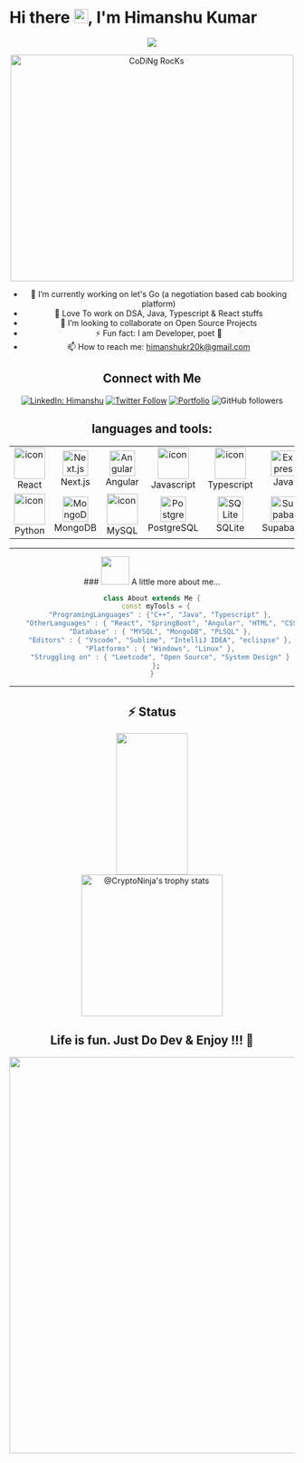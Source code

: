 # Hi there <img src="https://media.giphy.com/media/hvRJCLFzcasrR4ia7z/giphy.gif" width="25px">, I'm Himanshu Kumar

<div align="center" width="50">
<img src="https://readme-typing-svg.demolab.com/?lines=A%20Full-Stack%20web%20developer;1.5%2B%20years%20of%20coding%20experience;Always%20learning%20new%20things&font=Fira%20Code&center=true&width=440&height=45&color=f75c7e&vCenter=true&pause=1000&size=22" />
<p align="flex">
<img src="https://github.com/SP-XD/SP-XD/blob/main/images/dev-working_rounded.gif?raw=true" href="https://github.com/sp-xd" alt="CoDiNg RocKs"  width="500" height="400"/><br>

<!-- ## I'm a Software Developer 👨🏽‍💻 -->

- 🔭 I’m currently working on let's Go (a negotiation based cab booking platform)
- 🌱 Love To work on DSA, Java, Typescript & React stuffs
- 👯 I’m looking to collaborate on Open Source Projects
- ⚡ Fun fact: I am Developer, poet 🤣
- 📫 How to reach me: <himanshukr20k@gmail.com>

</p>
<!-- <section align="center"> -->
  
## Connect with Me

[![LinkedIn: Himanshu](https://img.shields.io/badge/-Himanshu-blue?style=flat-square&logo=Linkedin&logoColor=white&link=https://linkedin.com/in/kr-himanshu/)](https://linkedin.com/in/kr-himanshu/)
[![Twitter Follow](https://img.shields.io/twitter/follow/Himansh69869790?label=Follow)](https://twitter.com/tyagiHimanshu8/)
[![Portfolio](https://img.shields.io/badge/Website-46a2f1.svg?&style=flat-square&logo=Google-Chrome&logoColor=white&link=http://himanshu4776.github.io/)](http://himanshu4776.github.io/)
![GitHub followers](https://img.shields.io/github/followers/Himanshu4776?label=Follow&style=social)

<!-- </section> -->
<!-- <img align="right" alt="GIF" src="https://github.com/abhisheknaiidu/abhisheknaiidu/blob/master/code.gif?raw=true" width="580" height="350" /> -->

## **languages and tools:**
<!-- <hr></hr> -->
<!-- <p align="center">

<code><img height="40" src="https://raw.githubusercontent.com/github/explore/80688e429a7d4ef2fca1e82350fe8e3517d3494d/topics/react/react.png"></code>
<code><img height="40" src="https://raw.githubusercontent.com/github/explore/80688e429a7d4ef2fca1e82350fe8e3517d3494d/topics/java/java.png"></code>
<code><img height="40" src="https://raw.githubusercontent.com/github/explore/80688e429a7d4ef2fca1e82350fe8e3517d3494d/topics/cpp/cpp.png"></code>
<code><img height="40" src="https://raw.githubusercontent.com/github/explore/80688e429a7d4ef2fca1e82350fe8e3517d3494d/topics/typescript/typescript.png"></code>
<code><img height="40" src="https://raw.githubusercontent.com/github/explore/80688e429a7d4ef2fca1e82350fe8e3517d3494d/topics/mysql/mysql.png"></code>
<code><img height="40" src="https://raw.githubusercontent.com/github/explore/80688e429a7d4ef2fca1e82350fe8e3517d3494d/topics/git/git.png"></code>
</p> -->

<table align="center">
  <tr>
    <td align="center" width="90">
      <img src="https://techstack-generator.vercel.app/react-icon.svg" alt="icon" width="55" height="55" />
      <br>React
    </td>
    <td align="center" width="90">
      <img src="https://skillicons.dev/icons?i=nextjs" width="45" height="45" alt="Next.js" />
      <br>Next.js
    </td>
    <td align="center" width="90">
      <img src="https://skillicons.dev/icons?i=angular" width="45" height="45" alt="Angular" />
      <br>Angular
    </td>
    <td align="center" width="90">
      <img src="https://techstack-generator.vercel.app/js-icon.svg" alt="icon" width="55" height="55" />
      <br>Javascript
    </td>
    <td align="center" width="90">
      <img src="https://techstack-generator.vercel.app/ts-icon.svg" alt="icon" width="55" height="55" />
      <br>Typescript
    </td>
    <td align="center" width="90">
      <img src="https://skillicons.dev/icons?i=java" width="45" height="45" alt="Express" />
      <br>Java
    </td>
    <td align="center" width="90">
      <img src="https://skillicons.dev/icons?i=spring" width="45" height="45" alt="Express" />
      <br>SpringBoot
    </td>
    <td align="center" width="90">
      <img src="https://skillicons.dev/icons?i=cpp" width="45" height="45" alt="Express" />
      <br>C++
    </td>
  </tr>
  <tr>
    <td align="center" width="90">
      <img src="https://techstack-generator.vercel.app/python-icon.svg" alt="icon" width="55" height="55" />
      <br>Python
    </td>
    <td align="center" width="90">
      <img src="https://skillicons.dev/icons?i=mongodb" width="45" height="45" alt="MongoDB" />
      <br>MongoDB
    </td>
    <td align="center" width="90">
      <img src="https://techstack-generator.vercel.app/mysql-icon.svg" alt="icon" width="55" height="55" />
      <br>MySQL
    </td>
    <td align="center" width="90">
      <img src="https://skillicons.dev/icons?i=postgres" width="45" height="45" alt="PostgreSQL" />
      <br>PostgreSQL
    </td>
    <td align="center" width="90">
      <img src="https://skillicons.dev/icons?i=sqlite" width="45" height="45" alt="SQLite" />
      <br>SQLite
    </td>
    <td align="center" width="90">
      <img src="https://skillicons.dev/icons?i=supabase" width="45" height="45" alt="Supabase" />
      <br>Supabase
    </td>
    <td align="center" width="90">
      <img src="https://skillicons.dev/icons?i=materialui" width="45" height="45" alt="MUI v5" />
      <br>MaterialUI
    </td>
    <td align="center" width="90">
      <img src="https://skillicons.dev/icons?i=tailwind" width="45" height="45" alt="Tailwind" />
      <br>Tailwind
    </td>
  </tr>
</table>

<hr></hr>

<section>
### <img src="https://media.giphy.com/media/VgCDAzcKvsR6OM0uWg/giphy.gif" width="50"> A little more about me...

```dart
class About extends Me {
  const myTools = {
    "ProgramingLanguages" : {"C++", "Java", "Typescript" },
    "OtherLanguages" : { "React", "SpringBoot", "Angular", "HTML", "CSS" },
    "Database" : { "MYSQL", "MongoDB", "PLSQL" },
    "Editors" : { "Vscode", "Sublime", "IntelliJ IDEA", "eclispse" },
    "Platforms" : { "Windows", "Linux" },
    "Struggling on" : { "Leetcode", "Open Source", "System Design" }
  };
}
```
</section>


<hr></hr>

## ⚡ Status

<div align='center' width='100%'>
  <img width='50%' height="250px" src="https://github-readme-stats.vercel.app/api/top-langs/?username=Himanshu4776&layout=compact&hide_border=true&title_color=00b3ff&text_color=00b4ff&bg_color=0d1117" />
  <a width='50%' href="https://github.com/Himanshu4776?tab=achievements">
    <img src="https://github-profile-trophy.vercel.app/?username=Himanshu4776&theme=radical&no-frame=false&no-bg=true&margin-w=4&row=2&column=3"  height="250px" alt="@CryptoNinja's trophy stats"/>
  </a>
</div>

## Life is fun. Just Do Dev & Enjoy !!! 🦖

<img src="https://github.com/Himanshu4776/SP-XD/blob/main/images/dino_rounded.gif?raw=true" href="https://github.com/Himanshu4776" width="700"/><br>

<!--
**Himanshu4776/Himanshu4776** is a ✨ _special_ ✨ repository because its `README.md` (this file) appears on your GitHub profile.

Here are some ideas to get you started:

- 🔭 I’m currently working on ...
- 🌱 I’m currently learning ...
- 👯 I’m looking to collaborate on ...
- 🤔 I’m looking for help with ...
- 💬 Ask me about ...
- 📫 How to reach me: ...
- 😄 Pronouns: ...
- ⚡ Fun fact: ...
-->

